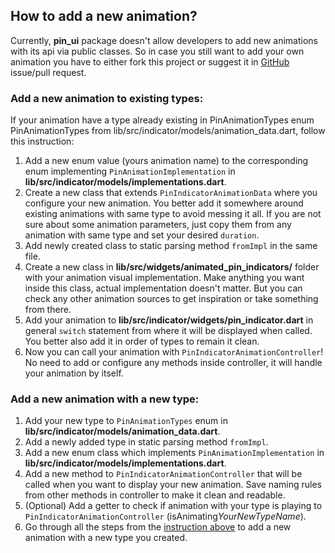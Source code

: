 ## How to add a new animation?

Currently, **pin_ui** package doesn't allow developers to add new animations with
its api via public classes. So in case you still want to add your own animation
you have to either fork this project or suggest it in [GitHub](https://github.com/AndreySosnovyy/flutter_pin_code_ui)
issue/pull request.

### Add a new animation to existing types:

If your animation have a type already existing in PinAnimationTypes enum
PinAnimationTypes from lib/src/indicator/models/animation_data.dart, follow
this instruction:

1) Add a new enum value (yours animation name) to the corresponding enum
   implementing `PinAnimationImplementation` in **lib/src/indicator/models/implementations.dart**.
2) Create a new class that extends `PinIndicatorAnimationData` where you configure
   your new animation. You better add it somewhere around existing animations
   with same type to avoid messing it all. If you are not sure about some animation
   parameters, just copy them from any animation with same type and set your desired
   `duration`.
3) Add newly created class to static parsing method `fromImpl` in the same file.
4) Create a new class in **lib/src/widgets/animated_pin_indicators/** folder
   with your animation visual implementation. Make anything you want inside this
   class, actual implementation doesn't matter. But you can check any other animation
   sources to get inspiration or take something from there.
5) Add your animation to **lib/src/indicator/widgets/pin_indicator.dart**
   in general `switch` statement from where it will be displayed when called.
   You better also add it in order of types to remain it clean.
6) Now you can call your animation with `PinIndicatorAnimationController`!
   No need to add or configure any methods inside controller, it will handle your
   animation by itself.

### Add a new animation with a new type:

1) Add your new type to `PinAnimationTypes` enum in
   **lib/src/indicator/models/animation_data.dart**.
2) Add a newly added type in static parsing method `fromImpl`.
3) Add a new enum class which implements `PinAnimationImplementation` in
   **lib/src/indicator/models/implementations.dart**.
4) Add a new method to `PinIndicatorAnimationController` that will be called
   when you want to display your new animation. Save naming rules from other
   methods in controller to make it clean and readable.
5) (Optional) Add a getter to check if animation with your type is playing
   to `PinIndicatorAnimationController` (isAnimating*YourNewTypeName*).
6) Go through all the steps from the [instruction above](#add-a-new-animation-to-existing-types)
   to add a new animation with a new type you created.
</br>
</br>
</br>